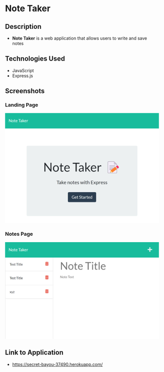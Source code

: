 # Note Taker 

## Description
- **Note Taker** is a web application that allows users to write and save notes

## Technologies Used
- JavaScript
- Express.js

## Screenshots
### Landing Page
![Landing Page screenshot](public/assets/images/screenshot_1.png)

### Notes Page
![Notes Page screenshot](public/assets/images/screenshot_2.png)

## Link to Application
- https://secret-bayou-37490.herokuapp.com/
